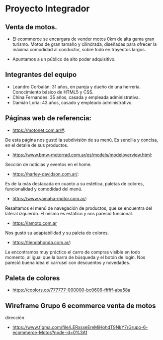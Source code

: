 # Proyecto Integrador
## Venta de motos.

- El ecommerce se encargara de vender motos 0km de alta gama  gran turismo. Motos de gran tamaño y cilindrada, diseñadas para ofrecer la máxima comodidad al conductor, sobre todo en trayectos largos. 

- Apuntamos a un público de alto poder adquisitivo.

## Integrantes del equipo
- Leandro Corbalán: 31 años, en pareja y dueño de una herrería. Conocimiento básico de HTML5 y CSS.
- China Fernandes: 35 años, casada y empleada administrativa.
- Damián Loria: 43 años, casado y empleado administrativo.


## Páginas web de referencia:

- https://motonet.com.ar/#: 

De esta página nos gustó la subdivisión de su menú. Es sencilla y concisa, en el detalle de sus productos. 

- https://www.bmw-motorrad.com.ar/es/models/modeloverview.html: 

Sección de noticias y eventos en el home.

- https://harley-davidson.com.ar/: 

Es de la más destacada en cuanto a su estética, paletas de colores, funcionalidad y comodidad del menú. 

- https://www.yamaha-motor.com.ar/:

Resaltamos el menú de navegación de productos, que se encuentra del lateral izquierdo. El mismo es estático y nos pareció funcional. 

- https://lamoto.com.ar

Nos gustó su adaptabilidad y su paleta de colores.

- https://tiendahonda.com.ar/:

Le encontramos muy práctico el carro de compras visible en todo momento, al igual que la barra de búsqueda y el botón de login. Nos pareció buena idea el carrusel con descuentos y novedades. 


## Paleta de colores

- https://coolors.co/777777-000000-bc0606-ffffff-aba58a

## Wireframe Grupo 6 ecommerce venta de motos
dirección

- https://www.figma.com/file/LERxsxeEreMiHohdT9NkY7/Grupo-6-ecommerce-Motos?node-id=0%3A1